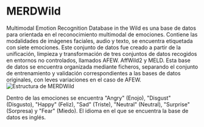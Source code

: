 # MERDWild
Multimodal Emotion Recognition Database in the Wild es una base de datos para orientada en el reconocimiento multimodal de emociones. Contiene las modalidades de imágenes faciales, audio y texto, se encuentra etiquetada con siete emociones. Este conjunto de datos fue creado a partir de la unificación, limpieza y transformación de tres conjuntos de datos recogidos en entornos no controlados, llamados AFEW. AffWild2 y MELD.
Esta base de datos se encuentra organizada mediante ficheros, separando el conjunto de entrenamiento y validación correspondientes a las bases de datos originales, con leves variaciones en el caso de AFEW.
![Estructura de MERDWild]([https://www.ejemplo.com/ruta/a/la/imagen.jpg](https://upload.wikimedia.org/wikipedia/commons/thumb/e/ee/Revista_%C2%A1Hola%21_logo.svg/768px-Revista_%C2%A1Hola%21_logo.svg.png))

Dentro de las emociones se encuentra "Angry" (Enojo), "Disgust" (Disgusto), "Happy" (Feliz), "Sad" (Triste), "Neutral" (Neutral), "Surprise" (Sorpresa) y "Fear" (Miedo).
El idioma en el que se encuentra la base de datos es inglés.
